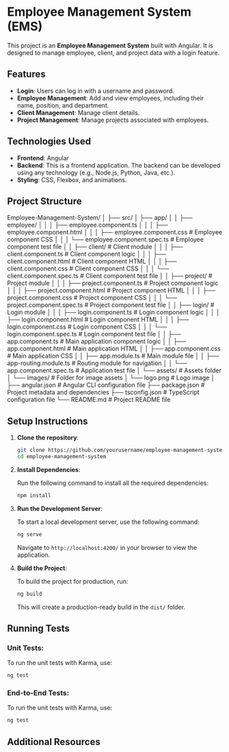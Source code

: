 # Employee Management System (EMS)

This project is an **Employee Management System** built with Angular. It is designed to manage employee, client, and project data with a login feature.

## Features

- **Login**: Users can log in with a username and password.
- **Employee Management**: Add and view employees, including their name, position, and department.
- **Client Management**: Manage client details.
- **Project Management**: Manage projects associated with employees.
  
## Technologies Used

- **Frontend**: Angular
- **Backend**: This is a frontend application. The backend can be developed using any technology (e.g., Node.js, Python, Java, etc.).
- **Styling**: CSS, Flexbox, and animations.

## Project Structure

Employee-Management-System/ 
│ ├── src/
│ ├── app/
│ │ ├── employee/
│ │ │ ├── employee.component.ts
│ │ │ ├── employee.component.html 
│ │ │ ├── employee.component.css # Employee component CSS │ │ │ └── employee.component.spec.ts # Employee component test file │ │ ├── client/ # Client module │ │ │ ├── client.component.ts # Client component logic │ │ │ ├── client.component.html # Client component HTML │ │ │ ├── client.component.css # Client component CSS │ │ │ └── client.component.spec.ts # Client component test file │ │ ├── project/ # Project module │ │ │ ├── project.component.ts # Project component logic │ │ │ ├── project.component.html # Project component HTML │ │ │ ├── project.component.css # Project component CSS │ │ │ └── project.component.spec.ts # Project component test file │ │ ├── login/ # Login module │ │ │ ├── login.component.ts # Login component logic │ │ │ ├── login.component.html # Login component HTML │ │ │ ├── login.component.css # Login component CSS │ │ │ └── login.component.spec.ts # Login component test file │ │ ├── app.component.ts # Main application component logic │ │ ├── app.component.html # Main application HTML │ │ ├── app.component.css # Main application CSS │ │ ├── app.module.ts # Main module file │ │ ├── app-routing.module.ts # Routing module for navigation │ │ └── app.component.spec.ts # Application test file │ └── assets/ # Assets folder │ └── images/ # Folder for image assets │ └── logo.png # Logo image │ ├── angular.json # Angular CLI configuration file ├── package.json # Project metadata and dependencies ├── tsconfig.json # TypeScript configuration file └── README.md # Project README file


## Setup Instructions

1. **Clone the repository**:

    ```bash
    git clone https://github.com/yourusername/employee-management-system.git
    cd employee-management-system
    ```

2. **Install Dependencies**:

    Run the following command to install all the required dependencies:

    ```bash
    npm install
    ```

3. **Run the Development Server**:

    To start a local development server, use the following command:

    ```bash
    ng serve
    ```

    Navigate to `http://localhost:4200/` in your browser to view the application.

4. **Build the Project**:

    To build the project for production, run:

    ```bash
    ng build
    ```

    This will create a production-ready build in the `dist/` folder.

## Running Tests

### Unit Tests:

To run the unit tests with Karma, use:

```bash
ng test
```

### End-to-End Tests:

To run the unit tests with Karma, use:

```bash
ng test
```

## Additional Resources

